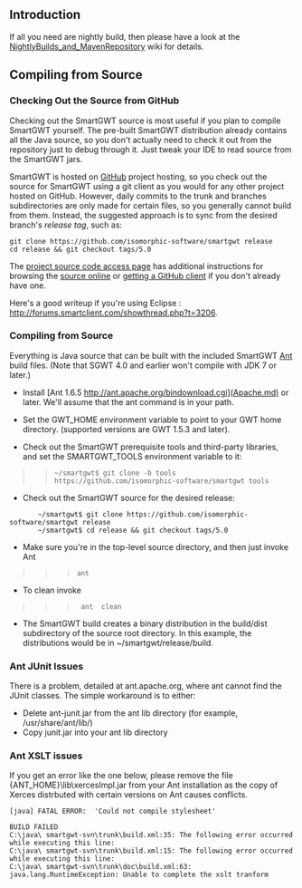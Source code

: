 ## Introduction ##
If all you need are nightly build, then please have a look at the [NightlyBuilds\_and\_MavenRepository](NightlyBuilds_and_MavenRepository.md) wiki for details.

## Compiling from Source ##

### Checking Out the Source from GitHub ###

Checking out the SmartGWT source is most useful if you plan to compile SmartGWT yourself. The pre-built SmartGWT distribution already contains all the Java source, so you don't actually need to check it out from the repository just to debug through it. Just tweak your IDE to read source from the SmartGWT jars.

SmartGWT is hosted on [GitHub](https://github.com) project hosting, so you check out the source for SmartGWT using a git client as you would for any other project hosted on GitHub.  However, daily commits to the trunk and branches subdirectories are only made for certain files, so you generally cannot build from them.  Instead, the suggested approach is to sync from the desired branch's *release tag*, such as:

```
git clone https://github.com/isomorphic-software/smartgwt release
cd release && git checkout tags/5.0
```
The [project source code access page](https://github.com/isomorphic-software/smartgwt) has additional instructions for browsing the [source online](https://github.com/isomorphic-software/smartgwt) or [getting a GitHub client](https://git-scm.com/downloads) if you don't already have one.

Here's a good writeup if you're using Eclipse : http://forums.smartclient.com/showthread.php?t=3206.

### Compiling from Source ###

Everything is Java source that can be built with the included SmartGWT [Ant](http://ant.apache.org/) build files. (Note that SGWT 4.0 and earlier won't compile with JDK 7 or later.)

  * Install [Ant 1.6.5  http://ant.apache.org/bindownload.cgi](Apache.md) or later. We'll assume that the ant command is in your path.

  * Set the GWT\_HOME environment variable to point to your GWT home directory. (supported versions are GWT  1.5.3 and later).

  * Check out the SmartGWT prerequisite tools and third-party libraries, and set the SMARTGWT\_TOOLS environment variable to it:
> > ` ~/smartgwt$ git clone -b tools https://github.com/isomorphic-software/smartgwt tools `

  * Check out the SmartGWT source for the desired release:
> > 
```
       ~/smartgwt$ git clone https://github.com/isomorphic-software/smartgwt release
       ~/smartgwt$ cd release && git checkout tags/5.0
```
  * Make sure you're in the top-level source directory, and then just invoke Ant
> > > ` ant  `

  * To clean invoke
> > > ` ant  clean`

  * The SmartGWT build creates a binary distribution in the build/dist subdirectory of the source root directory. In this example, the distributions would be in ~/smartgwt/release/build.


### Ant JUnit Issues ###
There is a problem, detailed at ant.apache.org, where ant cannot find the JUnit classes. The simple workaround is to either:
  * Delete ant-junit.jar from the ant lib directory (for example, /usr/share/ant/lib/)
  * Copy junit.jar into your ant lib directory

### Ant XSLT issues ###
If you get an error like the one below, please remove the file {ANT\_HOME}\lib\xercesImpl.jar from your Ant installation as the copy of Xerces distrbuted with certain versions on Ant causes conflicts.

```
[java] FATAL ERROR:  'Could not compile stylesheet'

BUILD FAILED
C:\java\ smartgwt-svn\trunk\build.xml:35: The following error occurred while executing this line:
C:\java\ smartgwt-svn\trunk\build.xml:15: The following error occurred while executing this line:
C:\java\ smartgwt-svn\trunk\doc\build.xml:63: java.lang.RuntimeException: Unable to complete the xslt tranform

```
